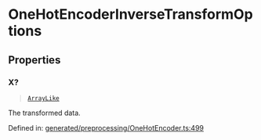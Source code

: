# OneHotEncoderInverseTransformOptions

## Properties

### X?

> [`ArrayLike`](../types/ArrayLike.md)

The transformed data.

Defined in:  [generated/preprocessing/OneHotEncoder.ts:499](https://github.com/transitive-bullshit/scikit-learn-ts/blob/122b3c0/packages/sklearn/src/generated/preprocessing/OneHotEncoder.ts#L499)
